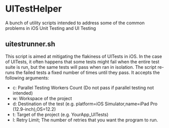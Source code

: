 # UITestHelper
A bunch of utility scripts intended to address some of the common problems in iOS Unit Testing and UI Testing

## uitestrunner.sh
This script is aimed at mitigating the flakiness of UITests in iOS. In the case of UITests, it often happens that some tests might fail when the entire test suite is run, but the same tests will pass when ran in isolation.
The script re-runs the failed tests a fixed number of times until they pass.
It accepts the following arguments: 
* c: Parallel Testing Workers Count (Do not pass if parallel testing not intended)
* w: Workspace of the project
* d: Destination of the test (e.g. platform=iOS Simulator,name=iPad Pro (12.9-inch),OS=12.2)
* t: Target of the project (e.g. YourApp_UITests)
* l: Retry Limit; The number of retries that you want the program to run.

